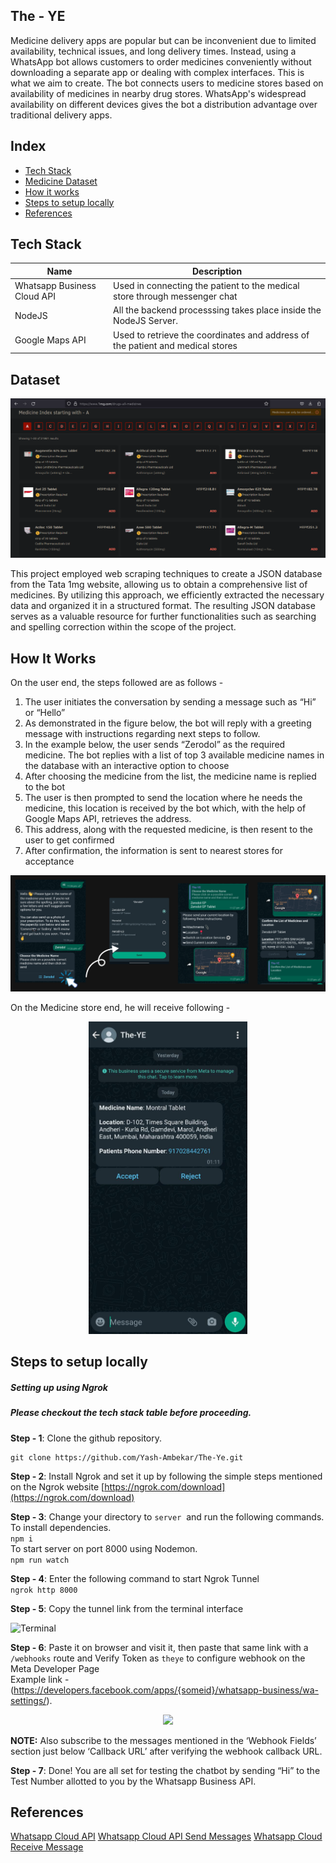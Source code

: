 ## The - YE  

Medicine delivery apps are popular but can be inconvenient due to limited availability, technical issues, and long delivery times. Instead, using a WhatsApp bot allows customers to order medicines conveniently without downloading a separate app or dealing with complex interfaces. This is what we aim to create. The bot connects users to medicine stores based on availability of medicines in nearby drug stores. WhatsApp's widespread availability on different devices gives the bot a distribution advantage over traditional delivery apps.

  
## Index
- [Tech Stack](#tech-stack)
- [Medicine Dataset](#medicine-dataset)
- [How it works](#how-it-works)
- [Steps to setup locally](#steps-to-setup-locally)
- [References](#references)
  


## Tech Stack 

| Name            | Description                                                                                               |
| --------------- | --------------------------------------------------------------------------------------------------------- |
| Whatsapp Business Cloud API    | Used in connecting the patient to the medical store through messenger chat                               |
| NodeJS           | All the backend processsing takes place inside the NodeJS Server. |
| Google Maps API          | Used to retrieve the coordinates and address of the patient and medical stores                 |                        |


## Dataset
![1Mg](studyMaterial/Images/1mg.png)

This project employed web scraping techniques to create a JSON database from the Tata 1mg website, allowing us to obtain a comprehensive list of medicines. By utilizing this approach, we efficiently extracted the necessary data and organized it in a structured format. The resulting JSON database serves as a valuable resource for further functionalities such as searching and spelling correction within the scope of the project.

  

## How It Works

On the user end, the steps followed are as follows - 

1. The user initiates the conversation by sending a message such as “Hi” or “Hello”
2. As demonstrated in the figure below, the bot will reply with a greeting message with instructions regarding next steps to follow.
3. In the example below, the user sends “Zerodol” as the required medicine. The bot replies with a list of top 3 available medicine names in the database with an interactive option to choose
4. After choosing the medicine from the list, the medicine name is replied to the bot
5. The user is then prompted to send the location where he needs the medicine, this location is received by the bot which, with the help of Google Maps API, retrieves the address.
6. This address, along with the requested medicine, is then resent to the user to get confirmed
7. After confirmation, the information is sent to nearest stores for acceptance

![User_End](studyMaterial/Images/User_Side.png)

On the Medicine store end, he will receive following - 

<p align = "center">
<img src="studyMaterial/Images/Store-Side.jpeg"  height="500">
</p>

## Steps to setup locally
##### Setting up using Ngrok
#####  Please checkout the tech stack table before proceeding. 
  
**Step - 1**: Clone the github repository.  
```
git clone https://github.com/Yash-Ambekar/The-Ye.git
```  
  
**Step - 2**: Install Ngrok and set it up by following the simple steps mentioned on the Ngrok website [https://ngrok.com/download](https://ngrok.com/download)

**Step - 3**: Change your directory to ```server```  and run the following commands.  
To install dependencies.  
```npm i ```  
To start server on port 8000 using Nodemon.  
```npm run watch```  
  
**Step - 4**: Enter the following command to start Ngrok Tunnel  
```ngrok http 8000```  

**Step - 5**: Copy the tunnel link from the terminal interface  

![Terminal](studyMaterial/Images/ngrok-terminal.png)

**Step - 6**: Paste it on browser and visit it, then paste that same link with a ```/webhooks``` route and Verify Token as ```theye``` to configure webhook on the Meta Developer Page  
Example link -  
(https://developers.facebook.com/apps/{someid}/whatsapp-business/wa-settings/).  
  
<p align = "center">
<img src="studyMaterial/Images/CallBack_URL.png" >
</p>

**NOTE:** Also subscribe to the messages mentioned in the ‘Webhook Fields’ section just below ‘Callback URL’ after verifying the webhook callback URL.

**Step - 7**: Done! You are all set for testing the chatbot by sending “Hi” to the Test Number allotted to you by the Whatsapp Business API.

## References
[Whatsapp Cloud API](https://developers.facebook.com/docs/whatsapp/cloud-api)
[Whatsapp Cloud API Send Messages](https://developers.facebook.com/docs/whatsapp/cloud-api/guides/send-messages)
[Whatsapp Cloud Receive Message](https://developers.facebook.com/docs/whatsapp/cloud-api/webhooks/payload-examples)